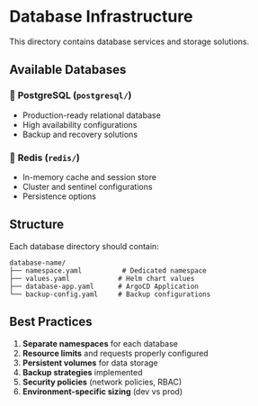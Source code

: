 # Database Infrastructure

This directory contains database services and storage solutions.

## Available Databases

### 🐘 **PostgreSQL** (`postgresql/`)

- Production-ready relational database
- High availability configurations
- Backup and recovery solutions

### 🔴 **Redis** (`redis/`)

- In-memory cache and session store
- Cluster and sentinel configurations
- Persistence options

## Structure

Each database directory should contain:

```
database-name/
├── namespace.yaml          # Dedicated namespace
├── values.yaml            # Helm chart values
├── database-app.yaml      # ArgoCD Application
└── backup-config.yaml     # Backup configurations
```

## Best Practices

1. **Separate namespaces** for each database
2. **Resource limits** and requests properly configured
3. **Persistent volumes** for data storage
4. **Backup strategies** implemented
5. **Security policies** (network policies, RBAC)
6. **Environment-specific sizing** (dev vs prod)
